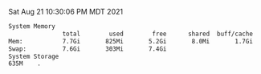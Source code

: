 Sat Aug 21 10:30:06 PM MDT 2021
```bash
System Memory
               total        used        free      shared  buff/cache   available
Mem:           7.7Gi       825Mi       5.2Gi       8.0Mi       1.7Gi       6.5Gi
Swap:          7.6Gi       303Mi       7.4Gi
System Storage
635M	.
```
